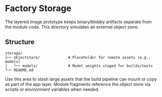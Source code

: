 # Factory Storage

The layered image prototype keeps binary/blobby artifacts separate from the module code. This directory simulates an external object store.

## Structure

```
storage/
├── objectstore/             # Placeholder for remote assets (e.g., models)
│   └── models/              # Model weights staged for builds/tests
└── README.md
```

Use this area to stash large assets that the build pipeline can mount or copy as part of the app layer. Module fragments reference the object store via scripts or environment variables when needed.
